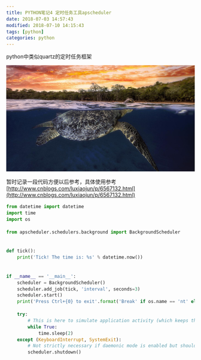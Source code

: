 ```yaml
---
title: PYTHON笔记4 定时任务工具apscheduler
date: 2018-07-03 14:57:43
modified: 2018-07-10 14:15:43
tags: [python]
categories: python
---
```


python中类似quartz的定时任务框架

![示例图片](python4/2018073.jpg)

<!--more-->

暂时记录一段代码方便以后参考，具体使用参考[http://www.cnblogs.com/luxiaojun/p/6567132.html](http://www.cnblogs.com/luxiaojun/p/6567132.html)

``` python
from datetime import datetime
import time
import os

from apscheduler.schedulers.background import BackgroundScheduler


def tick():
    print('Tick! The time is: %s' % datetime.now())


if __name__ == '__main__':
    scheduler = BackgroundScheduler()
    scheduler.add_job(tick, 'interval', seconds=3)
    scheduler.start()
    print('Press Ctrl+{0} to exit'.format('Break' if os.name == 'nt' else 'C'))

    try:
        # This is here to simulate application activity (which keeps the main thread alive).
        while True:
            time.sleep(2)
    except (KeyboardInterrupt, SystemExit):
        # Not strictly necessary if daemonic mode is enabled but should be done if possible
        scheduler.shutdown()

```
